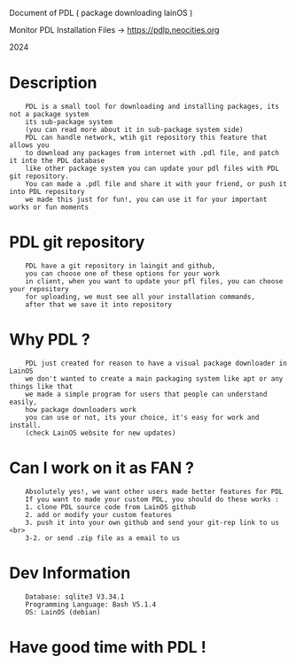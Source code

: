 Document of PDL ( package downloading lainOS )

Monitor PDL Installation Files -> https://pdlp.neocities.org

2024

# Description

        PDL is a small tool for downloading and installing packages, its not a package system
        its sub-package system
        (you can read more about it in sub-package system side)
        PDL can handle network, wtih git repository this feature that allows you
        to download any packages from internet with .pdl file, and patch it into the PDL database
        like other package system you can update your pdl files with PDL git repository.
        You can made a .pdl file and share it with your friend, or push it into PDL repository
        we made this just for fun!, you can use it for your important works or fun moments

# PDL git repository

        PDL have a git repository in laingit and github, 
        you can choose one of these options for your work
        in client, when you want to update your pfl files, you can choose your repository
        for uploading, we must see all your installation commands, 
        after that we save it into repository

# Why PDL ?

        PDL just created for reason to have a visual package downloader in LainOS
        we don't wanted to create a main packaging system like apt or any things like that
        we made a simple program for users that people can understand easily, 
        how package downloaders work
        you can use or not, its your choice, it's easy for work and install. 
        (check LainOS website for new updates)

# Can I work on it as FAN ?

        Absolutely yes!, we want other users made better features for PDL
        If you want to made your custom PDL, you should do these works :
        1. clone PDL source code from LainOS github
        2. add or modify your custom features
        3. push it into your own github and send your git-rep link to us <br>
        3-2. or send .zip file as a email to us

# Dev Information

        Database: sqlite3 V3.34.1
        Programming Language: Bash V5.1.4
        OS: LainOS (debian)


# Have good time with PDL !
